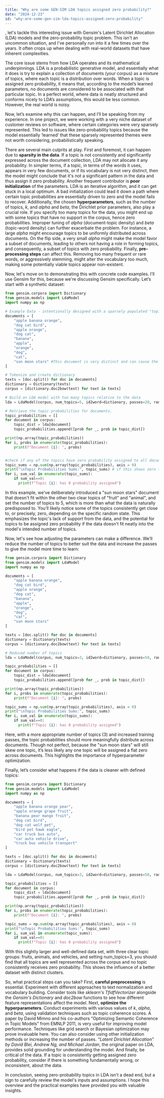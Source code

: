 ```yaml
---
title: "Why are some GEN-SIM LDA topics assigned zero probability?"
date: "2024-12-23"
id: "why-are-some-gen-sim-lda-topics-assigned-zero-probability"
---
```


, let's tackle this interesting issue with Gensim's Latent Dirichlet Allocation (LDA) models and the zero-probability topic problem. This isn't an uncommon situation, and I’ve personally run into it a few times over the years. It often crops up when dealing with real-world datasets that have inherent complexities.

The core issue stems from how LDA operates and its mathematical underpinnings. LDA is a probabilistic generative model, and essentially what it does is try to explain a collection of documents (your corpus) as a mixture of topics, where each topic is a distribution over words. When a topic is assigned zero probability, it means that, according to the model’s learned parameters, no documents are considered to be associated with that particular topic. In a perfect world, where data is neatly structured and conforms nicely to LDA’s assumptions, this would be less common. However, the real world is noisy.

Now, let’s examine why this can happen, and I’ll be speaking from my experience. In one project, we were working with a very niche dataset of customer reviews on software, where certain categories were very sparsely represented. This led to issues like zero-probability topics because the model essentially ‘learned’ that these sparsely represented themes were not worth considering, probabilistically speaking.

There are several main culprits at play. First and foremost, it can happen due to **sparsity in the data**. If a topic is not consistently and significantly expressed across the document collection, LDA may not allocate it any probability. In simpler terms, if a topic, in terms of the words it uses, appears in very few documents, or if its vocabulary is not very distinct, then the model might conclude that it's not a significant pattern in the data and thus assign it zero probability. Another frequent contributor is **poor initialization** of the parameters. LDA is an iterative algorithm, and it can get stuck in a local optimum. A bad initialization could lead it down a path where certain topic probabilities are essentially driven to zero and the model fails to recover. Additionally, the chosen **hyperparameters**, such as the number of topics, *k*, and *alpha* and *beta*, the Dirichlet prior parameters, also play a crucial role. If you specify too many topics for the data, you might end up with some topics that have no support in the corpus, hence zero probabilities. Improper tuning of *alpha* (document-topic density) and *beta* (topic-word density) can further exacerbate the problem. For instance, a large *alpha* might encourage topics to be uniformly distributed across documents. On the flip side, a very small *alpha* might make the model favor a subset of documents, leading to others not having a role in forming topics, and consequently, a subset of topics with zero probability. Finally, **pre-processing steps** can affect this. Removing too many frequent or rare words, or aggressively stemming, might alter the vocabulary too much, making some potentially viable topics appear non-existent.

Now, let's move on to demonstrating this with concrete code examples. I’ll use Gensim for this, because we're discussing Gensim specifically. Let’s start with a synthetic dataset:

```python
from gensim.corpora import Dictionary
from gensim.models import LdaModel
import numpy as np

# Example Data - intentionally designed with a sparsely populated "topic"
documents = [
    "apple banana orange",
    "dog cat bird",
    "apple orange",
    "dog cat",
    "banana",
    "apple",
    "orange",
    "dog",
    "cat",
    "sun moon stars" #This document is very distinct and can cause the issue
]

# Tokenize and create dictionary
texts = [doc.split() for doc in documents]
dictionary = Dictionary(texts)
corpus = [dictionary.doc2bow(text) for text in texts]

# Build an LDA model with too many topics relative to the data
lda = LdaModel(corpus, num_topics=5, id2word=dictionary, passes=20, random_state=42) #increased passes to get more 'learning'

# Retrieve the topic probabilities for documents.
topic_probabilities = []
for document in corpus:
    topic_dist = lda[document]
    topic_probabilities.append([prob for _, prob in topic_dist])

print(np.array(topic_probabilities))
for i, probs in enumerate(topic_probabilities):
    print(f"Document {i}: ", probs)


#check if any of the topics have zero probability assigned to all documents
topic_sums = np.sum(np.array(topic_probabilities), axis = 0)
print("\nTopic Probabilities Sums:", topic_sums) # if this shows zero topic, it's due to zero probability assigned
for i, sum_val in enumerate(topic_sums):
    if sum_val==0:
      print(f"Topic {i}: has 0 probability assigned")
```
In this example, we've deliberately introduced a "sun moon stars" document that doesn't fit within the other two clear topics of "fruit" and "animal", and set the number of topics to 5, which is more than what the data is naturally predisposed to. You’ll likely notice some of the topics consistently get close to, or precisely, zero, depending on the specific random state. This emphasizes the topic's lack of support from the data, and the potential for topics to be assigned zero probability if the data doesn't fit neatly into the model's intended number of topics.

Now, let's see how adjusting the parameters can make a difference. We’ll reduce the number of topics to better suit the data and increase the passes to give the model more time to learn:

```python
from gensim.corpora import Dictionary
from gensim.models import LdaModel
import numpy as np

documents = [
    "apple banana orange",
    "dog cat bird",
    "apple orange",
    "dog cat",
    "banana",
    "apple",
    "orange",
    "dog",
    "cat",
    "sun moon stars"
]

texts = [doc.split() for doc in documents]
dictionary = Dictionary(texts)
corpus = [dictionary.doc2bow(text) for text in texts]

# Reduced number of topics
lda = LdaModel(corpus, num_topics=3, id2word=dictionary, passes=50, random_state=42)

topic_probabilities = []
for document in corpus:
    topic_dist = lda[document]
    topic_probabilities.append([prob for _, prob in topic_dist])

print(np.array(topic_probabilities))
for i, probs in enumerate(topic_probabilities):
    print(f"Document {i}: ", probs)

topic_sums = np.sum(np.array(topic_probabilities), axis = 0)
print("\nTopic Probabilities Sums:", topic_sums)
for i, sum_val in enumerate(topic_sums):
    if sum_val==0:
      print(f"Topic {i}: has 0 probability assigned")

```
Here, with a more appropriate number of topics (3) and increased training passes, the topic probabilities should more meaningfully distribute across documents. Though not perfect, because the "sun moon stars" will still skew one topic, it’s less likely any one topic will be assigned a flat zero across documents. This highlights the importance of hyperparameter optimization.

Finally, let’s consider what happens if the data is cleaner with defined topics:

```python
from gensim.corpora import Dictionary
from gensim.models import LdaModel
import numpy as np

documents = [
    "apple banana orange pear",
    "apple orange grape fruit",
    "banana pear mango fruit",
    "dog cat bird",
    "dog cat wolf pet",
    "bird pet hawk eagle",
    "car truck bus auto",
    "car auto vehicle drive",
    "truck bus vehicle transport"
]

texts = [doc.split() for doc in documents]
dictionary = Dictionary(texts)
corpus = [dictionary.doc2bow(text) for text in texts]

lda = LdaModel(corpus, num_topics=3, id2word=dictionary, passes=50, random_state=42)

topic_probabilities = []
for document in corpus:
    topic_dist = lda[document]
    topic_probabilities.append([prob for _, prob in topic_dist])

print(np.array(topic_probabilities))
for i, probs in enumerate(topic_probabilities):
    print(f"Document {i}: ", probs)

topic_sums = np.sum(np.array(topic_probabilities), axis = 0)
print("\nTopic Probabilities Sums:", topic_sums)
for i, sum_val in enumerate(topic_sums):
    if sum_val==0:
      print(f"Topic {i}: has 0 probability assigned")
```
With this slightly larger and well-defined data set, with three clear topic groups: fruits, animals, and vehicles, and setting num_topics=3, you should find that all topics are well represented across the corpus and no topic consistently receives zero probability. This shows the influence of a better dataset with distinct clusters.

So, what practical steps can you take? First, **careful preprocessing** is essential. Experiment with different approaches to text normalization and vocabulary building. Consider tools like *sklearn's TfidfVectorizer* alongside the *Gensim's Dictionary* and *doc2bow* functions to see how different feature representations affect the model. Next, **optimize the hyperparameters**. Conduct experiments with various values of *k*, *alpha*, and *beta*, using validation techniques such as topic coherence scores. A paper by David Mimno and his co-authors “Optimizing Semantic Coherence in Topic Models” from EMNLP 2011, is very useful for improving model performance. Techniques like grid search or Bayesian optimization may prove invaluable here. You can also consider using other initialization methods or increasing the number of passes. *“Latent Dirichlet Allocation” by David Blei, Andrew Ng, and Michael Jordan*, the original paper on LDA, provides solid grounding for understanding the model. And finally, be critical of the data. If a topic is consistently getting assigned zero probability, consider if there is something fundamentally wrong, or inconsistent, about the data.

In conclusion, seeing zero-probability topics in LDA isn't a dead end, but a sign to carefully review the model's inputs and assumptions. I hope this overview and the practical examples have provided you with valuable insights.
